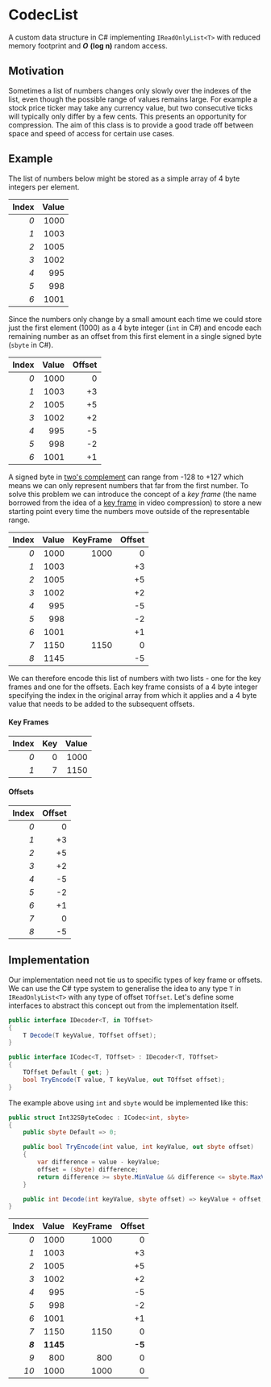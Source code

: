 # CodecList
A custom data structure in C# implementing `IReadOnlyList<T>` with reduced memory footprint and ***O*** **(log n)** random access.
## Motivation
Sometimes a list of numbers changes only slowly over the indexes of the list, even though the possible range of values remains large. For example a stock price ticker may take any currency value, but two consecutive ticks will typically only differ by a few cents. This presents an opportunity for compression. The aim of this class is to provide a good trade off between space and speed of access for certain use cases.
## Example
The list of numbers below might be stored as a simple array of 4 byte integers per element.

| Index  | Value |
| ------:|------:|
| *0*      | 1000  |
| *1*      | 1003  |
| *2*      | 1005  |
| *3*      | 1002  |
| *4*      | 995   |
| *5*      | 998   |
| *6*      | 1001  |

Since the numbers only change by a small amount each time we could store just the first element (1000) as a 4 byte integer (`int` in C#) and encode each remaining number as an offset from this first element in a single signed byte (`sbyte` in C#).

| Index  | Value | Offset |
| ------:|------:|-------:|
| *0*      | 1000  | 0      |
| *1*      | 1003  | +3      |
| *2*      | 1005  | +5      |
| *3*      | 1002  | +2      |
| *4*      | 995   | -5      |
| *5*      | 998   | -2      |
| *6*      | 1001  | +1      |

A signed byte in [two's complement](https://en.wikipedia.org/wiki/Two%27s_complement) can range from -128 to +127 which means we can only represent numbers that far from the first number. To solve this problem we can introduce the concept of a *key frame* (the name borrowed from the idea of a [key frame](https://en.wikipedia.org/wiki/Key_frame) in video compression) to store a new starting point every time the numbers move outside of the representable range.

| Index  | Value | KeyFrame | Offset |
| ------:|------:|---------:|-------:|
| *0*      | 1000  | 1000     | 0      |
| *1*      | 1003  |          | +3     |
| *2*      | 1005  |          | +5     |
| *3*      | 1002  |          | +2     |
| *4*      | 995   |          | -5     |
| *5*      | 998   |          | -2     |
| *6*      | 1001  |          | +1     |
| *7*      | 1150  | 1150     | 0      |
| *8*      | 1145  |          | -5     |

We can therefore encode this list of numbers with two lists - one for the key frames and one for the offsets. Each key frame consists of a 4 byte integer specifying the index in the original array from which it applies and a 4 byte value that needs to be added to the subsequent offsets.

#### Key Frames
| Index | Key | Value |
| -----:| ---:| -----:|
| *0*     | 0   | 1000  |
| *1*     | 7   | 1150  |

#### Offsets
| Index  | Offset |
| ------:|-------:|
| *0*      | 0      |
| *1*      | +3     |
| *2*      | +5     |
| *3*      | +2     |
| *4*      | -5     |
| *5*      | -2     |
| *6*      | +1     |
| *7*      | 0      |
| *8*      | -5     |

## Implementation
Our implementation need not tie us to specific types of key frame or offsets. We can use the C# type system to generalise the idea to any type `T` in `IReadOnlyList<T>` with any type of offset `TOffset`. Let's define some interfaces to abstract this concept out from the implementation itself.
```C#
public interface IDecoder<T, in TOffset>
{
    T Decode(T keyValue, TOffset offset);
}

public interface ICodec<T, TOffset> : IDecoder<T, TOffset>
{
    TOffset Default { get; }
    bool TryEncode(T value, T keyValue, out TOffset offset);
}
```
The example above using `int` and `sbyte` would be implemented like this:

``` C#
public struct Int32SByteCodec : ICodec<int, sbyte>
{
    public sbyte Default => 0;

    public bool TryEncode(int value, int keyValue, out sbyte offset)
    {
        var difference = value - keyValue;
        offset = (sbyte) difference;
        return difference >= sbyte.MinValue && difference <= sbyte.MaxValue;
    }

    public int Decode(int keyValue, sbyte offset) => keyValue + offset;
}
```

| Index  | Value | KeyFrame | Offset |
| ------:|------:|---------:|-------:|
| *0*      | 1000  | 1000     | 0      |
| *1*      | 1003  |          | +3     |
| *2*      | 1005  |          | +5     |
| *3*      | 1002  |          | +2     |
| *4*      | 995   |          | -5     |
| *5*      | 998   |          | -2     |
| *6*      | 1001  |          | +1     |
| *7*      | 1150  | 1150     | 0      |
| ***8***  | **1145**  |          | **-5**     |
| *9*      | 800   | 800      | 0      |
| *10*     | 1000  | 1000     | 0     |
